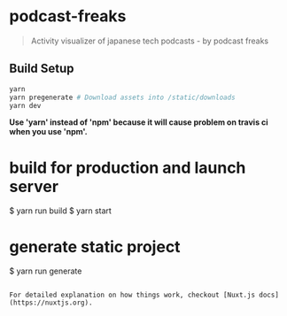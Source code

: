 # podcast-freaks

> Activity visualizer of japanese tech podcasts - by podcast freaks

## Build Setup

``` bash
yarn
yarn pregenerate # Download assets into /static/downloads
yarn dev
```

**Use 'yarn' instead of 'npm' because it will cause problem on travis ci when you use 'npm'.**

# build for production and launch server
$ yarn run build
$ yarn start

# generate static project
$ yarn run generate
```

For detailed explanation on how things work, checkout [Nuxt.js docs](https://nuxtjs.org).
